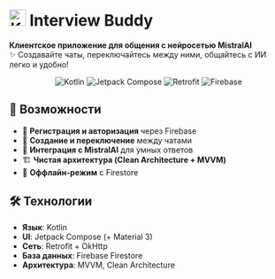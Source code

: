 # <img src="https://img.icons8.com/color/48/kotlin.png" alt="Kotlin" width="30"/> Interview Buddy  

**Клиентское приложение для общения с нейросетью MistralAI**  
✨ Создавайте чаты, переключайтесь между ними, общайтесь с ИИ легко и удобно!  

<p align="center">
  <img src="https://img.shields.io/badge/Kotlin-7F52FF?style=for-the-badge&logo=kotlin&logoColor=white" alt="Kotlin">
  <img src="https://img.shields.io/badge/Jetpack%20Compose-4285F4?style=for-the-badge&logo=jetpack-compose&logoColor=white" alt="Jetpack Compose">
  <img src="https://img.shields.io/badge/Retrofit-8A4182?style=for-the-badge&logo=square&logoColor=white" alt="Retrofit">
  <img src="https://img.shields.io/badge/Firebase-FFCA28?style=for-the-badge&logo=firebase&logoColor=black" alt="Firebase">
</p>

## 🌟 Возможности
- 🔐 **Регистрация и авторизация** через Firebase  
- 💬 **Создание и переключение** между чатами  
- 🧠 **Интеграция с MistralAI** для умных ответов  
- 🏗 **Чистая архитектура (Clean Architecture + MVVM)**  
- 🚀 **Оффлайн-режим** с Firestore  

## 🛠 Технологии
- **Язык**: Kotlin  
- **UI**: Jetpack Compose (+ Material 3)  
- **Сеть**: Retrofit + OkHttp  
- **База данных**: Firebase Firestore  
- **Архитектура**: MVVM, Clean Architecture    
